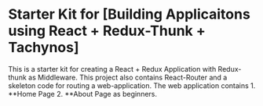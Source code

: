 # Starter Kit for [Building Applicaitons using React + Redux-Thunk + Tachynos]

This is a starter kit for creating a React + Redux Application with Redux-thunk as Middleware.
This project also contains React-Router and a skeleton code for routing a web-application. The web application contains
    1. **Home Page
    2. **About Page
as beginners.
